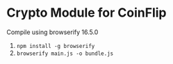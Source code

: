 # Crypto Module for CoinFlip

Compile using browserify 16.5.0
1. `npm install -g browserify`
2. `browserify main.js -o bundle.js`
